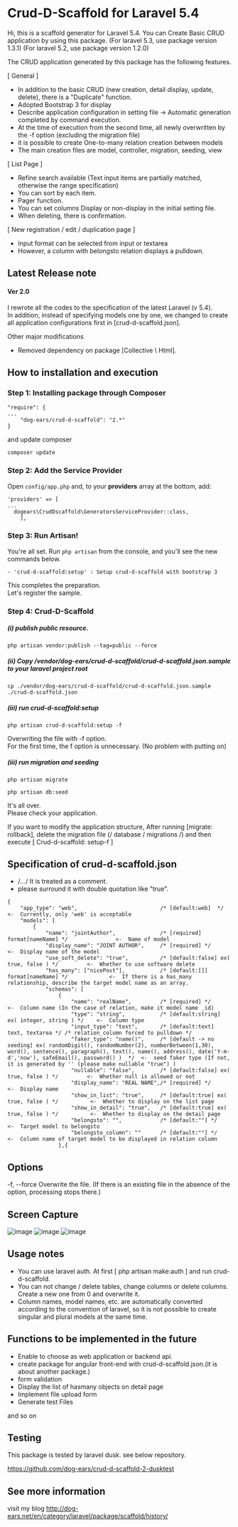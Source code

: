 # Crud-D-Scaffold for Laravel 5.4

  Hi, this is a scaffold generator for Laravel 5.4.
  You can Create Basic CRUD application by using this package.
  (For laravel 5.3, use package version 1.3.1)
  (For laravel 5.2, use package version 1.2.0)

  The CRUD application generated by this package has the following features.

  [ General ]
* In addition to the basic CRUD (new creation, detail display, update, delete), there is a "Duplicate" function.
* Adopted Bootstrap 3 for display
* Describe application configuration in setting file -> Automatic generation completed by command execution.
* At the time of execution from the second time, all newly overwritten by the -f option (excluding the migration file)
* it is possible to create One-to-many relation creation between models
* The main creation files are model, controller, migration, seeding, view

[ List Page ]
* Refine search available (Text input items are partially matched, otherwise the range specification)
* You can sort by each item.
* Pager function.
* You can set columns Display or non-display in the initial setting file.
* When deleting, there is confirmation.

[ New registration / edit / duplication page ]
* Input format can be selected from input or textarea
* However, a column with belongsto relation displays a pulldown.



## Latest Release note

#### Ver 2.0

  I rewrote all the codes to the specification of the latest Laravel (v 5.4).  
  In addition, instead of specifying models one by one, we changed to create all application configurations first in [crud-d-scaffold.json].  

  Other major modifications
* Removed dependency on package [Collective \ Html].


## How to installation and execution

### Step 1: Installing package through Composer

```
"require": {
...
    "dog-ears/crud-d-scaffold": "2.*"
}
```
  and update composer
```
composer update
```

### Step 2: Add the Service Provider

  Open `config/app.php` and, to your **providers** array at the bottom, add:

```
'providers' => [
...
  dogears\CrudDscaffold\GeneratorsServiceProvider::class,
    ],
```

### Step 3: Run Artisan!

You're all set. Run `php artisan` from the console, and you'll see the new commands below.
```
- 'crud-d-scaffold:setup' : Setup crud-d-scaffold with bootstrap 3
```



  This completes the preparation.  
  Let's register the sample.  



### Step 4: Crud-D-Scaffold

##### (i) publish public resource.
```
php artisan vendor:publish --tag=public --force
```
##### (ii) Copy /vendor/dog-ears/crud-d-scaffold/crud-d-scaffold.json.sample to your laravel project root
```
cp ./vendor/dog-ears/crud-d-scaffold/crud-d-scaffold.json.sample ./crud-d-scaffold.json
```
##### (iii) run crud-d-scaffold:setup
```
php artisan crud-d-scaffold:setup -f
```
  Overwriting the file with -f option.  
  For the first time, the f option is unnecessary. (No problem with putting on)

##### (iii) run migration and seeding
```
php artisan migrate
```
```
php artisan db:seed
```

  It's all over.  
  Please check your application.

  If you want to modify the application structure,
  After running [migrate: rollback], delete the migration file (/ database / migrations /) and then
  execute [ Crud-d-scaffold: setup-f ]



## Specification of crud-d-scaffold.json

- /*...*/ It is treated as a comment.
- please surround it with double quotation like "true".

```
{
    "app_type": "web",                          /* [default:web]  */	<-  Currently, only 'web' is acceptable
    "models": [
        {
            "name": "jointAuthor",              /* [required] format[nameName] */				<-  Name of model
            "display_name": "JOINT AUTHOR",     /* [required] */								<-  Display name of the model
            "use_soft_delete": "true",          /* [default:false] ex( true, false ) */			<-  Whether to use software delete
            "has_many": ["nicePost"],           /* [default:[]] format[nameName] */				<-  If there is a has_many relationship, describe the target model name as an array.
            "schemas": [
                {
                    "name": "realName",         /* [required] */								<-  Column name (In the case of relation, make it model name _id)
                    "type": "string",           /* [default:string] ex( integer, string ) */	<-  Column type
                    "input_type": "text",       /* [default:text] text, textarea */ /* relation_column forced to pulldown */
                    "faker_type": "name()",     /* [default -> no seeding] ex( randomDigit(), randomNumber(2), numberBetween(1,30), word(), sentence(), paragraph(), text(), name(), address(), date('Y-m-d','now'), safeEmail(), password() )  */	<-  seed faker type (If not, it is generated by '' (please make nullable "true") )
                    "nullable": "false",        /* [default:false] ex( true, false ) */			<-  Whether null is allowed or not
                    "display_name": "REAL NAME",/* [required] */								<-  Display name
                    "show_in_list": "true",     /* [default:true] ex( true, false ) */			<-  Whether to display on the list page
                    "show_in_detail": "true",   /* [default:true] ex( true, false ) */			<-  Whether to display on the detail page
					"belongsto": "",            /* [default:""] */								<-  Target model to belongsto
					"belongsto_column": ""      /* [default:""] */								<-  Column name of target model to be displayed in relation column
                },{

```

## Options
-f, --force Overwrite the file. (If there is an existing file in the absence of the option, processing stops there.)



## Screen Capture
![image](https://github.com/dog-ears/crud-d-scaffold/wiki/img/cap01.jpg)
![image](https://github.com/dog-ears/crud-d-scaffold/wiki/img/cap02.jpg)
![image](https://github.com/dog-ears/crud-d-scaffold/wiki/img/cap03.jpg)



## Usage notes

* You can use laravel auth. At first [ php artisan make:auth ] and run crud-d-scaffold.
* You can not change / delete tables, change columns or delete columns. Create a new one from 0 and overwrite it.
* Column names, model names, etc. are automatically converted according to the convention of laravel, so it is not possible to create singular and plural models at the same time.



## Functions to be implemented in the future

* Enable to choose as web application or backend api.
* create package for angular front-end with crud-d-scaffold.json.(it is about another package.)
* form validation
* Display the list of hasmany objects on detail page
* Implement file upload form
* Generate test Files

and so on



## Testing

This package is tested by laravel dusk.
see below repository.

https://github.com/dog-ears/crud-d-scaffold-2-dusktest



## See more information

visit my blog
<http://dog-ears.net/en/category/laravel/package/scaffold/history/>
